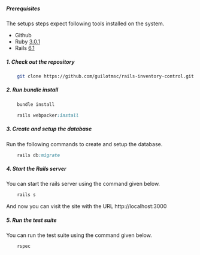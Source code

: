 ##### Prerequisites

The setups steps expect following tools installed on the system.

- Github
- Ruby [3.0.1](https://www.ruby-lang.org/en/news/2021/04/05/ruby-3-0-1-released/)
- Rails [6.1](https://github.com/rails/rails)

##### 1. Check out the repository

```bash
    git clone https://github.com/guilotmsc/rails-inventory-control.git
```

##### 2. Run bundle install

```ruby
    bundle install

    rails webpacker:install
```

##### 3. Create and setup the database

Run the following commands to create and setup the database.

```ruby
    rails db:migrate
```

##### 4. Start the Rails server

You can start the rails server using the command given below.

```ruby
    rails s
```

And now you can visit the site with the URL http://localhost:3000

##### 5. Run the test suite

You can run the test suite using the command given below.

```ruby
    rspec
```